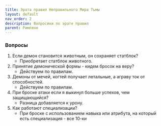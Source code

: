 ```yaml
---
title: Эрата правил Неправильного Мира Тьмы
layout: default
nav_order: 2
description: Вопросики по эрате правил
parent: Римляне
---
```

### Вопросы
1) Если демон становится животным, он сохраняет статблок?  
	* Приобретает статблок животного.  
2) Принятие демонической формы - кидем бросок на веру?  
 	* Действуем по правилам.  
3) Демоны от мечей, когтей получает летальные, а аграву ток от способностей.  
 	* Действуем по правилам.  
4) При броске атаки если я выкинул больше успехов, чем защищающийся?
	* Разница добавляется к урону. 
5) Как работают специализации?
	* При броске с использованием навыка или атрибута, на который есть специализация - все 10-ки 